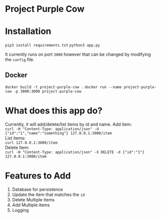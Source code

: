 # Project Purple Cow

# Installation
`pip3 install requirements.txt`
`python3 app.py`

It currently runs on port `3000` however that can be changed by modifying the `config` file. 

## Docker
`docker build -t project-purple-cow .`
`docker run --name project-purple-cow -p 3000:3000 project-purple-cow`

# What does this app do?
Currently, it will add/delete/list items by id and name.
Add item:  
`curl -H "Content-Type: application/json" -d {"id":"1","name":"something"} 127.0.0.1:3000/item`  
List items:  
`curl 127.0.0.1:3000/item`  
Delete Item:  
`curl -H "Content-Type: application/json" -X DELETE -d {"id":"1"} 127.0.0.1:3000/item`  
# Features to Add
1. Database for persistence
1. Update the item that matches the `id`
1. Delete Multiple items
1. Add Multiple items
1. Logging


